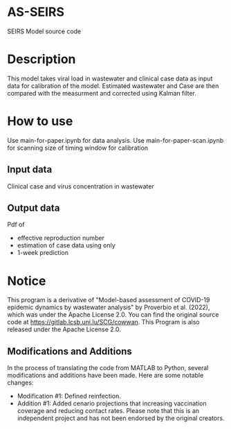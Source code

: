 # AS-SEIRS
SEIRS Model source code
# Description
This model takes viral load in wastewater and clinical case data as input data for calibration of the model.
Estimated wastewater and Case are then compared with the measurment and corrected using Kalman filter.
# How to use
Use main-for-paper.ipynb for data analysis.
Use main-for-paper-scan.ipynb for scanning size of timing window for calibration
## Input data
Clinical case and virus concentration in wastewater
## Output data
Pdf of 
* effective reproduction number
* estimation of case data using only
* 1-week prediction 
# Notice
This program is a derivative of "Model-based assessment of COVID-19 epidemic dynamics by wastewater analysis" by Proverbio et al. (2022), which was under the Apache License 2.0. You can find the original source code at https://gitlab.lcsb.uni.lu/SCG/cowwan. This Program is also released under the Apache License 2.0.
## Modifications and Additions
In the process of translating the code from MATLAB to Python, several modifications and additions have been made. Here are some notable changes:
* Modification #1: Defined reinfection.
* Addition #1: Added cenario projections that increasing vaccination coverage and reducing contact rates.
Please note that this is an independent project and has not been endorsed by the original creators.